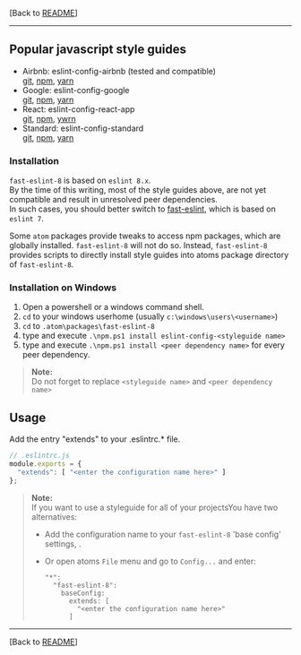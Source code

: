 [Back to [README](https://github.com/db-developer/fast-eslint-8#fast-eslint-8-package)]  
___

## Popular javascript style guides


* Airbnb: eslint-config-airbnb (tested and compatible)  
  [git](https://github.com/airbnb/javascript/tree/master/packages/eslint-config-airbnb),
  [npm](https://www.npmjs.com/package/eslint-config-airbnb),
  [yarn](https://yarnpkg.com/package/eslint-config-airbnb)
* Google: eslint-config-google  
  [git](https://github.com/google/eslint-config-google),
  [npm](https://www.npmjs.com/package/eslint-config-google),
  [yarn](https://yarnpkg.com/package/eslint-config-google)
* React: eslint-config-react-app  
  [git](https://github.com/facebook/create-react-app),
  [npm](https://www.npmjs.com/package/eslint-config-react-app),
  [ywrn](https://yarnpkg.com/package/eslint-config-react-app)
* Standard: eslint-config-standard  
  [git](https://github.com/standard/eslint-config-standard),
  [npm](https://www.npmjs.com/package/eslint-config-standard),
  [yarn](https://yarnpkg.com/package/eslint-config-standard)

### Installation

<code>fast-eslint-8</code> is based on <code>eslint 8.x</code>.  
By the time of this writing, most of the style guides above, are not yet compatible and result in unresolved peer dependencies.  
In such cases, you should better switch to [fast-eslint](https://atom.io/packages/fast-eslint), which is based on <code>eslint 7</code>.  

Some <code>atom</code> packages provide tweaks to access npm packages, which are globally installed. <code>fast-eslint-8</code> will not do so. Instead, <code>fast-eslint-8</code> provides scripts to directly install style guides into atoms package directory of <code>fast-eslint-8</code>.

### Installation on Windows

1. Open a powershell or a windows command shell.
2. `cd` to your windows userhome (usually `c:\windows\users\<username>`)
3. `cd` to `.atom\packages\fast-eslint-8`
4. type and execute `.\npm.ps1 install eslint-config-<styleguide name>`
5. type and execute `.\npm.ps1 install <peer dependency name>` for every peer dependency.

> __Note:__  
> Do not forget to replace `<styleguide name>` and `<peer dependency name>`

## Usage

Add the entry "extends" to your .eslintrc.* file.  

```javascript
// .eslintrc.js
module.exports = {
  "extends": [ "<enter the configuration name here>" ]
};

```
> __Note:__  
> If you want to use a styleguide for all of your projectsYou have two
> alternatives:
>
> * Add the configuration name to your <code>fast-eslint-8</code>
>   'base config' settings, .  
>  
>
> * Or open atoms <code>File</code> menu and go to <code>Config...</code>
>    and enter:  
>    ```
>    "*":
>      "fast-eslint-8":
>        baseConfig:
>          extends: [
>            "<enter the configuration name here>"
>          ]
>    ```
___  

[Back to [README](https://github.com/db-developer/fast-eslint-8#fast-eslint-8-package)]  
